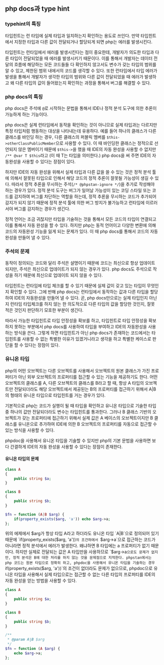 ## php docs과 type hint

### typehint의 특징

타입힌트는 런 타임에 실제 타입과 일치하는지 확인하는 용도로 쓰인다. 만약 타입힌트에서 지정한 타입과 다른 값이 전달되거나 할당되게 되면 php는 에러를 발생시킨다.

타입힌트는 런타임에서 에러를 발생시킨다는 점이 중요한데, 개발자가 의도한 타입과 다른 타입이 전달되었을 때 에러를 발생시키기 때문이다. 이를 통해서 개발자는 데이터 전달의 흐름에 해당하는 모든 코드들들 다 확인하지 않고서도 변수가 갖는 타입의 범위를 알 수 있고, 제한된 범위 내에서의 코드를 생각할 수 있다. 또한 런타임에서 타입 에러가 발생을 통해서 개발자가 생각한 타입의 범위와 다른 값이 전달되었을 때 에러가 발생하고 왜 다른 타입의 값이 들어왔는지 확인하는 과정을 통해서 버그를 해결할 수 있다.

### php docs의 특징

php docs은 주석에 `@`로 시작하는 문법을 통해서 IDE나 정적 분석 도구에 의한 추론이 가능하게 하는 기능이다.

php docs은 실제 런타임에서 동작을 확인하는 것이 아니므로 실제 타입과는 다르지만 특정 타입처럼 행동하는 대상을 나타내는데 유용하다. 예를 들어 하나의 클래스가 다른 클래스를 바인딩 하는 경우, 다른 클래스의 퍼블릭 멤버를 `$this->otherClassPublicMember`으로 사용할 수 있다. 이 때 바인딩한 클래스는 정적으로 선언되지 않은 멤버이기 때문에 `$this->`을 했을 때 IDE의 자동 완성을 사용할 수 없지만 `/** @var T $this`라고 (이 때 T는 타입을 의미한다.) php docs을 써 주면 IDE의 자동완성을 사용할 수 있다는 장점이 있다.

하지만 IDE의 자동 완성을 위해서 실제 타입과 다른 값을 쓸 수 있는 것은 정적 분석 툴에 의해서 잘못된 타입으로 인해서 해당 코드의 정적 추론이 잘못될 가능성이 생길 수 있다. 따라서 정적 추론을 무시하는 주석(`/* @phpstan-ignore */`)을 추가로 작성해야 하는 경우가 있다. 정적 분석 도구는 버그가 일어날 가능성이 있는 코딩 스타일 또는 코드를 감지하여 버그를 차단하는 역할을 하는데, 정적 추론을 무시하는 코드가 추가되어 감지가 되지 않기 때문에 정적 분석 툴에 의한 버그 방지가 불가능하고 런타임에 이르러서야 버그를 감지하는 경우가 생긴다.

정적 언어는 조금 귀찮지만 타입을 기술하는 것을 통해서 모든 코드의 타입이 연결되고 이를 통해서 자동 완성을 할 수 있다. 하지만 php는 동적 언어이고 다양한 변환에 의해 코드의 자동완성 기능을 잃게 되는 문제가 있다. 이 때 php docs를 통해서 코드의 자동완성을 만들어 낼 수 있다.

### 주석의 문제

동작이 정의되는 코드와 달리 주석은 설명이기 때문에 코드는 최신으로 항상 업데이트 되지만, 주석은 최신으로 업데이트가 되지 않는 경우가 있다. php docs도 주석으로 작성을 하기 때문에 최신으로 업데이트 되지 않을 수 있다.

타입힌트는 런타임에 타입 체크를 할 수 있기 때문에 실제 값이 갖고 있는 타입이 무엇인지 확인할 수 있다. 그에 반해 php docs는 런타임에서 동작하는 값과 다른 타입을 할당하여 IDE의 자동완성을 만들어 낼 수 있다. 곧, php docs만으로는 실제 타입인지 아닌지 런타임 타입체크를 하지 않는 한 의도적으로 다른 타입의 값을 할당한 것인지, 잘못 적은 것인지 판단하기 모호한 부분이 생긴다.

따라서 가능한 타입힌트로 타입 안정성을 확보를 하고, 타입힌트로 타입 안정성을 확보하지 못하는 부분에서 php docs를 사용하여 타입을 부여하고 IDE의 자동완성을 사용하는 방식을 쓴다. 그렇게 하면 타입힌트가 아닌 php docs가 존재하는 코드에서는 타입힌트를 사용할 수 없는 특별한 이유가 있겠거니라고 생각을 하고 특별한 케이스로 판단을 할 수 있다는 장점이 있다.

### 유니온 타입

php의 어떤 오브젝트는 다른 오브젝트를 사용해서 오브젝트의 원본 클래스가 가진 프로퍼티가 아닌 외부 오브젝트의 프로퍼티를 접근할 수 있는 기능을 제공하기도 한다. 어떤 오브젝트의 클래스를 A, 다른 오브젝트의 클래스를 B라고 할 때, 항상 A 타입의 오브젝트만 전달되더라도 해당 오브젝트에서 제공된는 B의 프로퍼티를 접근하기 위해서 A|B의 형태의 유니온 타입으로 타입힌트를 거는 경우가 있다.

기본적으로 php는 코드가 실행이 될 때 타입을 확인하고 유니온 타입으로 기술한 타입 중 하나의 값만 전달되더라도 변수는 타입힌트를 통과한다. 그러나 B 클래스 기반의 오브젝트가 갖는 프로퍼티에 접근하기 위해서 실제 값은 A 베이스의 오브젝트이지만 B 클래스를 유니온으로 추가하여 IDE에 의한 B 오브젝트의 프로퍼티를 자동으로 접근할 수 있는 방식을 사용할 수 있다.

phpdoc을 사용해서 유니온 타입을 기술할 수 있지만 php의 기본 문법을 사용하면 보다 간결하게 IDE의 자동 완성을 사용할 수 있다는 장점이 존재한다.

#### 유니온 타입의 문제

```php
class A
{
    public string $a;
}

class B
{
    public string $b;
}

$fn = function (A|B $arg) {
    if(property_exists($arg, 'a')) echo $arg->a;
};
```

위의 에제에서 $arg가 항상 타입 A라고 하더라도 유니온 타입 `A|B`으로 정의되어 있기 때문에 `if(property_exists($arg, 'a'))`의 조건하에서 `$arg->a`으로 접근하는 코드가 아니라면 정적 분석에서 에러가 발생한다. 왜냐하면 B 타입에는 a 프로퍼티가 없기 때문이다. 하지만 실제로 전달되는 값은 A 타입만을 사용하므로 `$arg->a`으로도 문제가 없지만, 정적 분석은 B에 대한 처리를 하지 않는 것을 문제점으로 지적한다. phpstan에서는 php 코드는 원본 타입으로 정확히 하고, phpdoc을 사용해서 유니온 타입을 기술하는 경우 `if(property_exists($arg, 'a'))`의 조건이 없더라도 문제가 없으므로, phpdoc으로 유니온 타입을 사용해서 실제 타입으로는 접근할 수 없는 다른 타입의 프로퍼티를 IDE의 자동 완성을 얻는 방법을 사용할 수 있다.

```php
class A
{
    public string $a;
}

class B
{
    public string $b;
}

/**
 * @param A|B $arg
 */
$fn = function (A $arg) {
    echo $arg->a;
};
```
